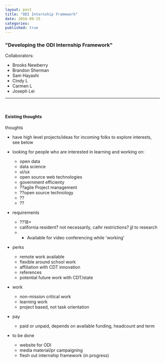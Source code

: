 ```yaml
---
layout: post
title: "ODI Internship Framework"
date: 2016-09-15
categories: 
published: true
---
```


### "Developing the ODI Internship Framework"
Collaborators:
* Brooks Newberry
* Brandon Sherman
* Sam Hayashi
* Cindy L
* Carmen L
* Joseph Lei

***
&nbsp;
#### Existing thoughts

thoughts
* have high level projects/ideas for incoming folks to explore interests, see below

* looking for people who are interested in learning and working on:
	* open data
	* data science
	* ui/ux
	* open source web technologies
	* government efficienty
	* ??agile Project management
	* ??open source technology
	* ??
	* ??

* requirements
	* ??18+
	* california resident? not necessarily, calhr restrictions? jjl to research
	* * Available for video conferencing while 'working'

* perks
	* remote work available
	* flexible around school work
	* affiliation with CDT innovation
	* references
	* potential future work with CDT/state

* work
	* non-mission critical work
	* learning work
	* project based, not task orientation

* pay
	* paid or unpaid, depends on available funding, headcount and term

* to be done
	* website for ODI
	* media material/pr campaigning
	* flesh out internship framework (in progress)
